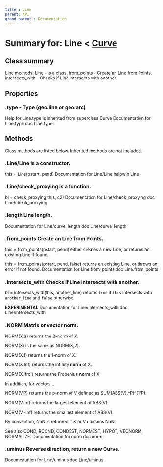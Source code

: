 ```yaml
---
title : Line
parent: API
grand_parent : Documentation
---
```

# Summary for: **Line**  < [Curve](Curve.html)

## Class summary

Line methods:
Line - is a class.
from_points - Create an Line from Points.
intersects_with - Checks if Line intersects with another.

## Properties

### .**type** - Type (geo.line or geo.arc)
Help for Line.type is inherited from superclass Curve
Documentation for Line.type
doc Line.type


## Methods

Class methods are listed below. Inherited methods are not included.

### .**Line**/Line is a constructor.
this = Line(pstart, pend)
Documentation for Line/Line
helpwin Line

### .Line/**check_proxying** is a function.
bl = check_proxying(this, c2)
Documentation for Line/check_proxying
doc Line/check_proxying

### .length Line length.
Documentation for Line/curve_length
doc Line/curve_length

### .**from_points** Create an Line from Points.

this = from_points(pstart, pend) either creates a new Line, or
returns an existing Line if found.

this = from_points(pstart, pend, false) returns an existing Line,
or throws an error if not found.
Documentation for Line.from_points
doc Line.from_points

### .**intersects_with** Checks if Line intersects with another.

bl = intersects_with(this, another_line) returns `true` if `this`
intersects with `another_line` and `false` otherwise.

**EXPERIMENTAL**
Documentation for Line/intersects_with
doc Line/intersects_with

### .NORM   Matrix or vector **norm**.
NORM(X,2) returns the 2-norm of X.

NORM(X) is the same as NORM(X,2).

NORM(X,1) returns the 1-norm of X.

NORM(X,Inf) returns the infinity **norm** of X.

NORM(X,'fro') returns the Frobenius **norm** of X.

In addition, for vectors...

NORM(V,P) returns the p-norm of V defined as SUM(ABS(V).^P)^(1/P).

NORM(V,Inf) returns the largest element of ABS(V).

NORM(V,-Inf) returns the smallest element of ABS(V).

By convention, NaN is returned if X or V contains NaNs.

See also COND, RCOND, CONDEST, NORMEST, HYPOT, VECNORM, NORMALIZE.
Documentation for norm
doc norm

### .**uminus** Reverse direction, return a new Curve.
Documentation for Line/uminus
doc Line/uminus


